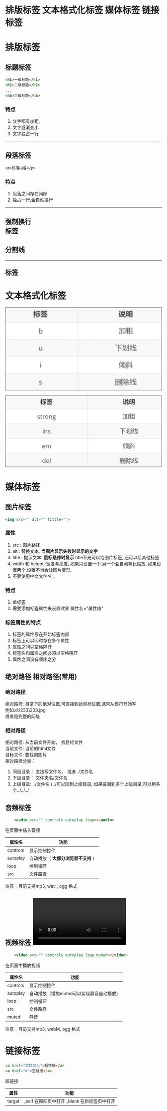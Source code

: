 # 排版标签 文本格式化标签 媒体标签 链接标签

# 排版标签

## 标题标签

```html
<h1>一级标题</h1>
<h2>二级标题</h2>
...
<h6>六级标题</h6>
```

### 特点

1. 文字都有加粗,
2. 文字逐渐变小
3. 文字独占一行

---

## 段落标签

```html
<p>段落内容</p>
```

### 特点

1. 段落之间存在间隙
2. 独占一行,会自动换行

---

## 强制换行  <br> 标签

## 分割线 <hr> 标签

# 文本格式化标签

![Snipaste_2022-07-17_20-02-32.png](assets/Snipaste_2022-07-17_20-02-32-20220717200235-93uidc8.png)

![Snipaste_2022-07-17_20-02-40.png](assets/Snipaste_2022-07-17_20-02-40-20220717200243-32ovcbx.png)

# 媒体标签

## 图片标签<img>

```html
<img src="" alt="" tittle="">
```

### 属性

1. src : 图片路径
2. alt : 替换文本, **当图片显示失败时显示的文字**
3. title : 提示文本. **鼠标悬停时显示** title不光可以给图片标签, 还可以给其他标签
4. width 和 height :宽度与高度, 如果只设置一个,另一个会自动等比缩放, 如果设置两个,设置不当会让图片变形,
5. 不要使用中文文件名；

### 特点

1. 单标签
2. 需要添加标签属性来设置效果 属性名="属性值"

### 标签属性的特点

1. 标签的属性写在开始标签内部
2. 标签上可以同时存在多个属性
3. 属性之间以空格隔开
4. 标签名和属性之间必须以空格隔开
5. 属性之间没有顺序之分

## 绝对路径 相对路径(常用)

### 绝对路径

绝对路径: 目录下的绝对位置,可直接到达目标位置,通常从盘符开始写  
例如:d:\233\233.jpg  
或者是完整的网址

### 相对路径

相对路径: 从当前文件开始， 找目标文件  
当前文件: 当前的html文件  
目标文件: 要找的图片  
相对路径分类：

1. 同级目录： 直接写文件名， 或者 ./文件名
2. 下级目录： 文件夹名/文件名
3. 上级目录:    ../文件名 (../可以回到上级目录, 如果要回到多个上级目录,可以用多个../../../

## 音频标签 <audio>

```html
    <audio src="" controls autoplay loop></audio>

```

在页面中插入音频

|属性名|功能|
| ----------| ----------------|
|controls|显示控制控件|
|autoplay|自动播放（ **大部分浏览器不支持** ）|
|loop|控制循环|
|src|文件路径|

注意：目前支持mp3, wav , ogg 格式

## 视频标签 <video>

```html
    <video src="" controls autoplay loop muted></video>

```

在页面中播放视频

|属性名|功能|
| ----------| -------------------------------------------|
|controls|显示控制控件|
|autoplay|自动播放（增加muted可以实现静音自动播放）|
|loop|控制循环|
|src|文件路径|
|muted|静音|

注意：目前支持mp3, webM, ogg 格式

# 链接标签<a>

```html
<a href="跳转地址">超链接</a>
<a href="#">空链接</a>
```

超链接

|属性|功能|
| --------| -----------------------------------------------|
|target|_self  在原网页中打开 _blank 在新标签页中打开|
